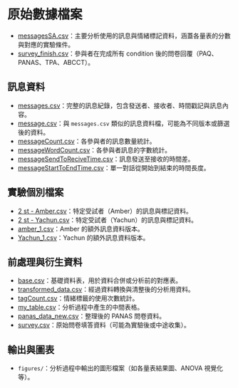 # 原始數據檔案

- [messagesSA.csv](messagesSA.csv)：主要分析使用的訊息與情緒標記資料，涵蓋各量表的分數與對應的實驗條件。
- [survey_finish.csv](survey_finish.csv)：參與者在完成所有 condition 後的問卷回覆（PAQ、PANAS、TPA、ABCCT）。

## 訊息資料
- [messages.csv](messages.csv)：完整的訊息紀錄，包含發送者、接收者、時間戳記與訊息內容。
- [message.csv](message.csv)：與 `messages.csv` 類似的訊息資料檔，可能為不同版本或篩選後的資料。
- [messageCount.csv](messageCount.csv)：各參與者的訊息數量統計。
- [messageWordCount.csv](messageWordCount.csv)：各參與者訊息的字數統計。
- [messageSendToReciveTime.csv](messageSendToReciveTime.csv)：訊息發送至接收的時間差。
- [messageStartToEndTime.csv](messageStartToEndTime.csv)：單一對話從開始到結束的時間長度。

## 實驗個別檔案
- [2 st - Amber.csv](2%20st%20-%20Amber.csv)：特定受試者（Amber）的訊息與標記資料。
- [2 st - Yachun.csv](2%20st%20-%20Yachun.csv)：特定受試者（Yachun）的訊息與標記資料。
- [amber_1.csv](amber_1.csv)：Amber 的額外訊息資料版本。
- [Yachun_1.csv](Yachun_1.csv)：Yachun 的額外訊息資料版本。

## 前處理與衍生資料
- [base.csv](base.csv)：基礎資料表，用於資料合併或分析前的對應表。
- [transformed_data.csv](transformed_data.csv)：經過資料轉換與清整後的分析用資料。
- [tagCount.csv](tagCount.csv)：情緒標籤的使用次數統計。
- [my_table.csv](my_table.csv)：分析過程中產生的中間表格。
- [panas_data_new.csv](panas_data_new.csv)：整理後的 PANAS 問卷資料。
- [survey.csv](survey.csv)：原始問卷填答資料（可能為實驗後或中途收集）。

## 輸出與圖表
- `figures/`：分析過程中輸出的圖形檔案（如各量表結果圖、ANOVA 視覺化等）。

